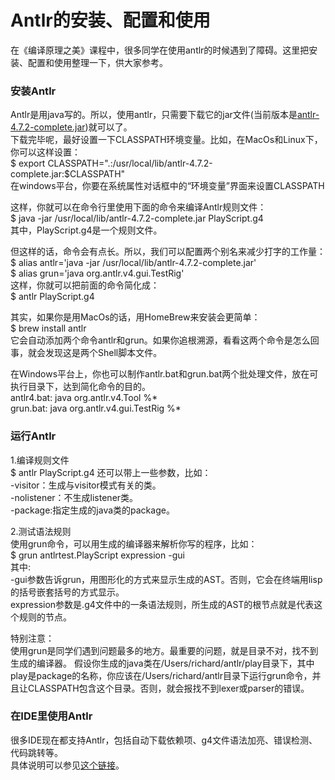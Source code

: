 # Antlr的安装、配置和使用

在《编译原理之美》课程中，很多同学在使用antlr的时候遇到了障碍。这里把安装、配置和使用整理一下，供大家参考。

### 安装Antlr
Antlr是用java写的。所以，使用antlr，只需要下载它的jar文件(当前版本是[antlr-4.7.2-complete.jar](https://www.antlr.org/download/antlr-4.7.2-complete.jar))就可以了。    
下载完毕呢，最好设置一下CLASSPATH环境变量。比如，在MacOs和Linux下，你可以这样设置：   
$ export CLASSPATH=".:/usr/local/lib/antlr-4.7.2-complete.jar:$CLASSPATH"   
在windows平台，你要在系统属性对话框中的“环境变量”界面来设置CLASSPATH
  
这样，你就可以在命令行里使用下面的命令来编译Antlr规则文件：   
$ java -jar /usr/local/lib/antlr-4.7.2-complete.jar PlayScript.g4   
其中，PlayScript.g4是一个规则文件。   
  
但这样的话，命令会有点长。所以，我们可以配置两个别名来减少打字的工作量：  
$ alias antlr='java -jar /usr/local/lib/antlr-4.7.2-complete.jar'   
$ alias grun='java org.antlr.v4.gui.TestRig'  
这样，你就可以把前面的命令简化成：  
$ antlr PlayScript.g4   
  
其实，如果你是用MacOs的话，用HomeBrew来安装会更简单：  
$ brew install antlr   
它会自动添加两个命令antlr和grun。如果你追根溯源，看看这两个命令是怎么回事，就会发现这是两个Shell脚本文件。   

在Windows平台上，你也可以制作antlr.bat和grun.bat两个批处理文件，放在可执行目录下，达到简化命令的目的。    
antlr4.bat: java org.antlr.v4.Tool %*   
grun.bat:   java org.antlr.v4.gui.TestRig %*   

### 运行Antlr
1.编译规则文件   
$ antlr PlayScript.g4
还可以带上一些参数，比如：    
-visitor：生成与visitor模式有关的类。   
-nolistener：不生成listener类。  
-package:指定生成的java类的package。  

2.测试语法规则   
使用grun命令，可以用生成的编译器来解析你写的程序，比如：   
$ grun antlrtest.PlayScript expression -gui   
其中:    
-gui参数告诉grun，用图形化的方式来显示生成的AST。否则，它会在终端用lisp的括号嵌套括号的方式显示。  
expression参数是.g4文件中的一条语法规则，所生成的AST的根节点就是代表这个规则的节点。   

特别注意：  
使用grun是同学们遇到问题最多的地方。最重要的问题，就是目录不对，找不到生成的编译器。
假设你生成的java类在/Users/richard/antlr/play目录下，其中play是package的名称，你应该在/Users/richard/antlr目录下运行grun命令，并且让CLASSPATH包含这个目录。否则，就会报找不到lexer或parser的错误。

### 在IDE里使用Antlr  
很多IDE现在都支持Antlr，包括自动下载依赖项、g4文件语法加亮、错误检测、代码跳转等。   
具体说明可以参见[这个链接](https://www.antlr.org/tools.html)。



